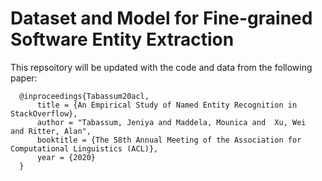 # Dataset and Model for Fine-grained Software Entity Extraction



This repsoitory will be updated with the code and data from the following paper:



      @inproceedings{Tabassum20acl,
          title = {An Empirical Study of Named Entity Recognition in StackOverflow},
          author = "Tabassum, Jeniya and Maddela, Mounica and  Xu, Wei  and Ritter, Alan",
          booktitle = {The 58th Annual Meeting of the Association for Computational Linguistics (ACL)},
          year = {2020}
      }
